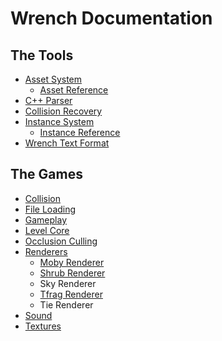 # Wrench Documentation

## The Tools

- [Asset System](asset_system.md)
	- [Asset Reference](asset_reference.md)
- [C++ Parser](cpp_parser.md)
- [Collision Recovery](collision_recovery.md)
- [Instance System](instance_system.md)
  - [Instance Reference](instance_reference.md)
- [Wrench Text Format](wrench_text_format.md)

## The Games

- [Collision](collision.md)
- [File Loading](file_loading.md)
- [Gameplay](gameplay.md)
- [Level Core](level_core.md)
- [Occlusion Culling](occlusion_culling.md)
- [Renderers](renderers.md)
	- [Moby Renderer](moby_renderer.md)
	- [Shrub Renderer](shrub_renderer.md)
	- Sky Renderer
	- [Tfrag Renderer](tfrag_renderer.md)
	- Tie Renderer
- [Sound](sound.md)
- [Textures](textures.md)
